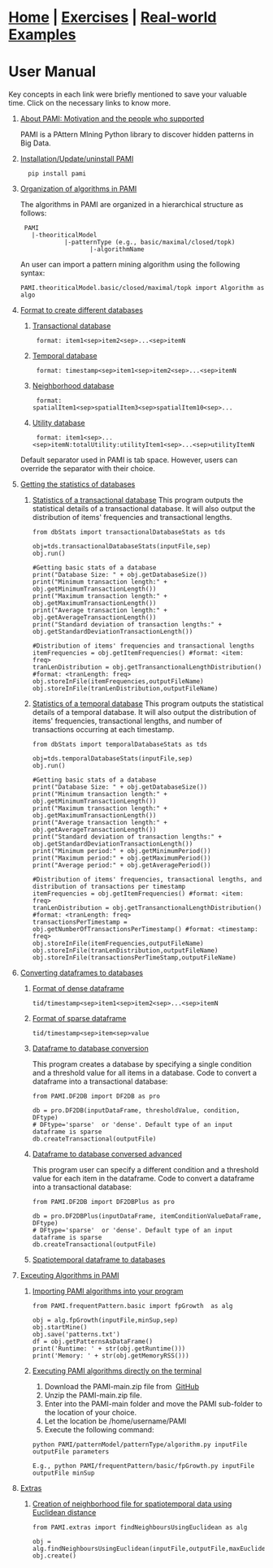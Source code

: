 # **[Home](index.html) | [Exercises](exercises.html) | [Real-world Examples](examples.html)**  

# User Manual 
Key concepts in each link were briefly mentioned to save your valuable time. Click on the necessary links to know more.

1. [About PAMI: Motivation and the people who supported](aboutPAMI.html)
   
   PAMI is a PAttern MIning Python library to discover hidden patterns in Big Data.

2. [Installation/Update/uninstall PAMI](installation.html)
   
         pip install pami
   
3. [Organization of algorithms in PAMI](organization.html)
   
   The algorithms in PAMI are organized in a hierarchical structure as follows: 
   
        PAMI
          |-theoriticalModel
                   |-patternType (e.g., basic/maximal/closed/topk)
                          |-algorithmName
   
   An user can import a pattern mining algorithm using the following syntax:

       PAMI.theoriticalModel.basic/closed/maximal/topk import Algorithm as algo
    
4. [Format to create different databases](createDatabases.html)
   
    1. [Transactional database](transactionalDatabase.html)
       
            format: item1<sep>item2<sep>...<sep>itemN
       
    1. [Temporal database](temporalDatabase.html)

            format: timestamp<sep>item1<sep>item2<sep>...<sep>itemN
    1. [Neighborhood database](neighborhoodDatabase.html)
            
            format: spatialItem1<sep>spatialItem3<sep>spatialItem10<sep>...
       
    1. [Utility database](utilityDatabase.html)
       
            format: item1<sep>...<sep>itemN:totalUtility:utilityItem1<sep>...<sep>utilityItemN
    
    Default separator used in PAMI is tab space. However, users can override the separator with their choice.
   
5. [Getting the statistics of databases](databaseStats.html)
   1. [Statistics of a transactional database](transactionalDatabaseStats.md)
        This program outputs the statistical details of a transactional database. It will also output the distribution of items' frequencies and transactional lengths.
        
          from dbStats import transactionalDatabaseStats as tds
          
          obj=tds.transactionalDatabaseStats(inputFile,sep)
          obj.run()
          
          #Getting basic stats of a database
          print("Database Size: " + obj.getDatabaseSize())
          print("Minimum transaction length:" + obj.getMinimumTransactionLength())
          print("Maximum transaction length:" + obj.getMaximumTransactionLength()) 
          print("Average transaction length:" + obj.getAverageTransactionLength())
          print("Standard deviation of transaction lengths:" + obj.getStandardDeviationTransactionLength())
          
          #Distribution of items' frequencies and transactional lengths
          itemFrequencies = obj.getItemFrequencies() #format: <item: freq>
          tranLenDistribution = obj.getTransanctionalLengthDistribution()  #format: <tranLength: freq>
          obj.storeInFile(itemFrequencies,outputFileName)
          obj.storeInFile(tranLenDistribution,outputFileName)        
          
   2. [Statistics of a temporal database](temporalDatabaseStats.md)
        This program outputs the statistical details of a temporal database. It will also output the distribution of items' frequencies, transactional lengths, and number of transactions occurring at each timestamp.
        
          from dbStats import temporalDatabaseStats as tds
          
          obj=tds.temporalDatabaseStats(inputFile,sep)
          obj.run()
          
          #Getting basic stats of a database
          print("Database Size: " + obj.getDatabaseSize())
          print("Minimum transaction length:" + obj.getMinimumTransactionLength())
          print("Maximum transaction length:" + obj.getMaximumTransactionLength()) 
          print("Average transaction length:" + obj.getAverageTransactionLength())
          print("Standard deviation of transaction lengths:" + obj.getStandardDeviationTransactionLength())
          print("Minimum period:" + obj.getMinimumPeriod())
          print("Maximum period:" + obj.getMaximumPeriod())
          print("Average period:" + obj.getAveragePeriod())
         
          #Distribution of items' frequencies, transactional lengths, and distribution of transactions per timestamp
          itemFrequencies = obj.getItemFrequencies() #format: <item: freq>
          tranLenDistribution = obj.getTransanctionalLengthDistribution()  #format: <tranLength: freq>
          transactionsPerTimestamp = obj.getNumberOfTransactionsPerTimestamp() #format: <timestamp: freq>
          obj.storeInFile(itemFrequencies,outputFileName)
          obj.storeInFile(tranLenDistribution,outputFileName) 
          obj.storeInFile(transactionsPerTimeStamp,outputFileName)
 
          
          
6. [Converting dataframes to databases](dataFrameCoversio.html)

   1. [Format of dense dataframe]((denseDF2DB.html)) 
    
          tid/timestamp<sep>item1<sep>item2<sep>...<sep>itemN

   2. [Format of sparse dataframe]((sparseDF2DB.html)) 

          tid/timestamp<sep>item<sep>value

   3. [Dataframe to database conversion](denseDF2DB.html)
   
       This program creates a database by specifying a single condition and a threshold value for all items in a database.
   Code to convert a dataframe into a transactional database:

          from PAMI.DF2DB import DF2DB as pro
          
          db = pro.DF2DB(inputDataFrame, thresholdValue, condition, DFtype)
          # DFtype='sparse'  or 'dense'. Default type of an input dataframe is sparse
          db.createTransactional(outputFile)

   4. [Dataframe to database conversed advanced](DF2DBPlus.html)

      This program user can specify a different condition and a threshold value for each item in the dataframe. Code to convert a dataframe into a transactional database:
      
          from PAMI.DF2DB import DF2DBPlus as pro
          
          db = pro.DF2DBPlus(inputDataFrame, itemConditionValueDataFrame, DFtype)
          # DFtype='sparse'  or 'dense'. Default type of an input dataframe is sparse
          db.createTransactional(outputFile)

   5. [Spatiotemporal dataframe to databases](stDF2DB.html)
   
6. [Exceuting Algorithms in PAMI](utilization.html)    
   1. [Importing PAMI algorithms into your program](useAlgo.html)
   
          from PAMI.frequentPattern.basic import fpGrowth  as alg
          
          obj = alg.fpGrowth(inputFile,minSup,sep)
          obj.startMine()
          obj.save('patterns.txt')
          df = obj.getPatternsAsDataFrame()
          print('Runtime: ' + str(obj.getRuntime()))
          print('Memory: ' + str(obj.getMemoryRSS()))

   2. [Executing PAMI algorithms directly on the terminal](terminalExecute.html)
        1. Download the PAMI-main.zip file from  [GitHub](https://github.com/udayRage/PAMI/archive/refs/heads/main.zip)
        2. Unzip the PAMI-main.zip file.
        3. Enter into the PAMI-main folder and move the PAMI sub-folder to the location of your choice. 
        4. Let the location be /home/username/PAMI
        5. Execute the following command:
        
          python PAMI/patternModel/patternType/algorithm.py inputFile outputFile parameters
          
          E.g., python PAMI/frequentPattern/basic/fpGrowth.py inputFile outputFile minSup
7. [Extras](extras.html)
   1. [Creation of neighborhood file for spatiotemporal data using Euclidean distance](spatialDatabase.md)
   
          from PAMI.extras import findNeighboursUsingEuclidean as alg
          
          obj = alg.findNeighboursUsingEuclidean(inputFile,outputFile,maxEuclideanDistance)
          obj.create()
          
